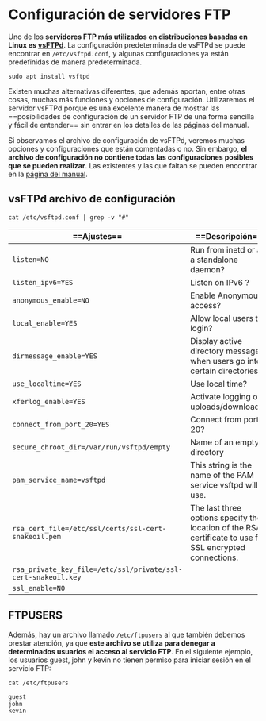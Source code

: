 # Configuración de servidores FTP
Uno de los **servidores FTP más utilizados en distribuciones basadas en Linux es [vsFTPd](https://security.appspot.com/vsftpd.html)**. La configuración predeterminada de vsFTPd se puede encontrar en `/etc/vsftpd.conf`, y algunas configuraciones ya están predefinidas de manera predeterminada. 

```shell
sudo apt install vsftpd 
```

Existen muchas alternativas diferentes, que además aportan, entre otras cosas, muchas más funciones y opciones de configuración. Utilizaremos el servidor vsFTPd porque es una excelente manera de mostrar las ==posibilidades de configuración de un servidor FTP de una forma sencilla y fácil de entender== sin entrar en los detalles de las páginas del manual. 

Si observamos el archivo de configuración de vsFTPd, veremos muchas opciones y configuraciones que están comentadas o no. Sin embargo, **el archivo de configuración no contiene todas las configuraciones posibles que se pueden realizar**. Las existentes y las que faltan se pueden encontrar en la [página del manual](http://vsftpd.beasts.org/vsftpd_conf.html).
 

## vsFTPd archivo de configuración
```shell
cat /etc/vsftpd.conf | grep -v "#"
```

| ==Ajustes==                                                   | ==Descripción==                                                                                          |
| ------------------------------------------------------------- | -------------------------------------------------------------------------------------------------------- |
| `listen=NO`                                                   | Run from inetd or as a standalone daemon?                                                                |
| `listen_ipv6=YES`                                             | Listen on IPv6 ?                                                                                         |
| `anonymous_enable=NO`                                         | Enable Anonymous access?                                                                                 |
| `local_enable=YES`                                            | Allow local users to login?                                                                              |
| `dirmessage_enable=YES`                                       | Display active directory messages when users go into certain directories?                                |
| `use_localtime=YES`                                           | Use local time?                                                                                          |
| `xferlog_enable=YES`                                          | Activate logging of uploads/downloads?                                                                   |
| `connect_from_port_20=YES`                                    | Connect from port 20?                                                                                    |
| `secure_chroot_dir=/var/run/vsftpd/empty`                     | Name of an empty directory                                                                               |
| `pam_service_name=vsftpd`                                     | This string is the name of the PAM service vsftpd will use.                                              |
| `rsa_cert_file=/etc/ssl/certs/ssl-cert-snakeoil.pem`          | The last three options specify the location of the RSA certificate to use for SSL encrypted connections. |
| `rsa_private_key_file=/etc/ssl/private/ssl-cert-snakeoil.key` |                                                                                                          |
| `ssl_enable=NO`                                               |                                                                                                          |


## FTPUSERS
Además, hay un archivo llamado `/etc/ftpusers` al que también debemos prestar atención, ya que **este archivo se utiliza para denegar a determinados usuarios el acceso al servicio FTP**. En el siguiente ejemplo, los usuarios guest, john y kevin no tienen permiso para iniciar sesión en el servicio FTP:

```shell
cat /etc/ftpusers

guest
john
kevin
```

